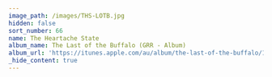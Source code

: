 ```yaml
---
image_path: /images/THS-LOTB.jpg
hidden: false
sort_number: 66
name: The Heartache State
album_name: The Last of the Buffalo (GRR - Album)
album_url: 'https://itunes.apple.com/au/album/the-last-of-the-buffalo/1316941691'
_hide_content: true
---
```


